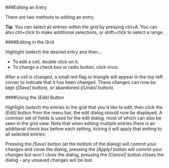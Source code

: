 ###Editing an Entry

There are two methods to editing an entry.

**Tip**: You can select all entries within the grid by pressing ctrl+A. 
You can also ctrl+click to make additional selections, or shift+click to 
select a range. 

####Editing in the Grid

Highlight (select) the desired entry and then..:

* To edit a cell, double click on it. 
* To change a check box or radio button, click once.

After a cell is changed, a small red flag or triangle will appear in 
the top-left corner to indicate that it has been changed. These changes 
can now be kept (*[Save]* button), or abandoned (*[Undo]* button).

####Using the *[Edit]* Button

Highlight (select) the entries in the grid that you'd like to edit, then 
click the *[Edit]* button from the menu bar, the edit dialog should now 
be displayed. A common set of fields is used for the edit dialog, most 
of which can also be seen in the grid view. Note that when editing 
multiple entries there is an additional check box before each setting, 
ticking it will apply that setting to all selected entries.

Pressing the *[Save]* button (at the bottom of the dialog) 
will commit your changes and close the dialog, pressing the *[Apply]* 
button will commit your changes but won't close the dialog, pressing 
the *[Cancel]* button closes the dialog - any unsaved changes will be 
lost.
